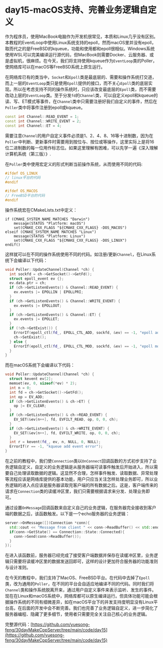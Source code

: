 # day15-macOS支持、完善业务逻辑自定义

作为程序员，使用MacBook电脑作为开发机很常见，本质和Linux几乎没有区别。本教程的EventLoop中使用Linux系统支持的epoll，然而macOS里并没有epoll，取而代之的是FreeBSD的kqueue，功能和使用都和epoll很相似。Windows系统使用WSL可以完美编译运行源代码，但MacBook则需要Docker、云服务器、或是虚拟机，很麻烦。在今天，我们将支持使用kqueue作为`EventLoop`类的Poller，使网络库可以在macOS等FreeBSD系统上原生运行。

在网络库已有的类当中，`Socket`和`Epoll`类是最底层的、需要和操作系统打交道，而上一层的`EventLoop`类只是使用`Epoll`提供的接口，而不关心`Epoll`类的底层实现。所以在考虑支持不同的操作系统时，只应该改变最底层的`Epoll`类，而不需要改动上层的`EventLoop`类。至于分发`fd`的`Channel`类，可以自定义epoll和kqueue的读、写、ET模式等事件，在`Channel`类中只需要注册好我们自定义的事件，然后在`Poller`类中将事件注册到epoll或kqueue。
```cpp
const int Channel::READ_EVENT = 1;
const int Channel::WRITE_EVENT = 2;
const int Channel::ET = 4;
```
需要注意`Channel`的用户自定义事件必须是1、2、4、8、16等十进制数，因为在`Poller`中判断、更新事件时需要用到按位与、按位或等操作，这里实际上是将16位二进制数的每一位用作标志位。如果这里理解有困难，可以先学一遍《深入理解计算机系统（第三版）》.

在`Poller`类中使用宏定义的形式判断当前操作系统，从而使用不同的代码:
```cpp
#ifdef OS_LINUX
// linux平台的代码
#endif

#ifdef OS_MACOS
// FreeBSD平台的代码
#endif
```
操作系统宏在CMakeLists.txt中定义：
```
if (CMAKE_SYSTEM_NAME MATCHES "Darwin")
    message(STATUS "Platform: macOS")
    set(CMAKE_CXX_FLAGS "${CMAKE_CXX_FLAGS} -DOS_MACOS")
elseif (CMAKE_SYSTEM_NAME MATCHES "Linux")
    message(STATUS "Platform: Linux")
    set(CMAKE_CXX_FLAGS "${CMAKE_CXX_FLAGS} -DOS_LINUX")
endif()
```
这样就可以在不同的操作系统使用不同的代码。如注册/更新`Channel`，在Linux系统下会编译以下代码：
```cpp
void Poller::UpdateChannel(Channel *ch) {
  int sockfd = ch->GetSocket()->GetFd();
  struct epoll_event ev {};
  ev.data.ptr = ch;
  if (ch->GetListenEvents() & Channel::READ_EVENT) {
    ev.events |= EPOLLIN | EPOLLPRI;
  }
  if (ch->GetListenEvents() & Channel::WRITE_EVENT) {
    ev.events |= EPOLLOUT;
  }
  if (ch->GetListenEvents() & Channel::ET) {
    ev.events |= EPOLLET;
  }
  if (!ch->GetExist()) {
    ErrorIf(epoll_ctl(fd_, EPOLL_CTL_ADD, sockfd, &ev) == -1, "epoll add error");
    ch->SetExist();
  } else {
    ErrorIf(epoll_ctl(fd_, EPOLL_CTL_MOD, sockfd, &ev) == -1, "epoll modify error");
  }
}
```
而在macOS系统下会编译以下代码：
```cpp
void Poller::UpdateChannel(Channel *ch) {
  struct kevent ev[2];
  memset(ev, 0, sizeof(*ev) * 2);
  int n = 0;
  int fd = ch->GetSocket()->GetFd();
  int op = EV_ADD;
  if (ch->GetListenEvents() & ch->ET) {
    op |= EV_CLEAR;
  }
  if (ch->GetListenEvents() & ch->READ_EVENT) {
    EV_SET(&ev[n++], fd, EVFILT_READ, op, 0, 0, ch);
  }
  if (ch->GetListenEvents() & ch->WRITE_EVENT) {
    EV_SET(&ev[n++], fd, EVFILT_WRITE, op, 0, 0, ch);
  }
  int r = kevent(fd_, ev, n, NULL, 0, NULL);
  ErrorIf(r == -1, "kqueue add event error");
}
```

在之前的教程中，我们使`Connection`类以`OnConnect`回调函数的方式初步支持了业务逻辑自定义，自定义的业务逻辑是从服务器端可读事件触发后开始进入，所以需要自己处理读取数据的逻辑。这显然不合理，怎样事件触发、读取数据、异常处理等流程应该是网络库提供的基本功能，用户只应当关注怎样处理业务即可，所以业务逻辑的进入点应该是服务器读取完客户端的所有数据之后。这是，客户端传来的请求在`Connection`类的读缓冲区里，我们只需要根据请求来分发、处理业务即可。

通过设置`OnMessage`回调函数来自定义自己的业务逻辑，在服务器完全接收到客户端的数据之后，该函数触发。以下是一个echo服务器的业务逻辑：

```cpp
server->OnMessage([](Connection *conn){
  std::cout << "Message from client " << conn->ReadBuffer() << std::endl;
  if(conn->GetState() == Connection::State::Connected){
    conn->Send(conn->ReadBuffer());
  }
});
```

在进入该函数前，服务器已经完成了接受客户端数据并保存在读缓冲区里，业务逻辑只需要将读缓冲区里的数据发送回即可，这样的设计更加符合服务器的功能准则与设计准则。

在今天的教程中，我们支持了MacOS、FreeBSD平台。在代码中去掉了`Epoll`类，改为通用的`Poller`，在不同的平台会自适应地编译不同的代码。同时我们将`Channel`类和操作系统脱离开来，通过用户自定义事件来表示监听、发生的事件。现在在Linux和macOS系统中，网络库都可以原生编译运行。但具体功能可能会根据操作系统的不同有细微差异，如在macOS平台下的并发支持度明显没有Linux平台高，在后面的开发中会不断完善。我们也完善了业务逻辑自定义，进一步简化了服务器编程、隐藏了更多细节，使用者只需要完全关注自己核心的业务逻辑。

完整源代码：[https://github.com/yuesong-feng/30dayMakeCppServer/tree/main/code/day15](https://github.com/yuesong-feng/30dayMakeCppServer/tree/main/code/day15)